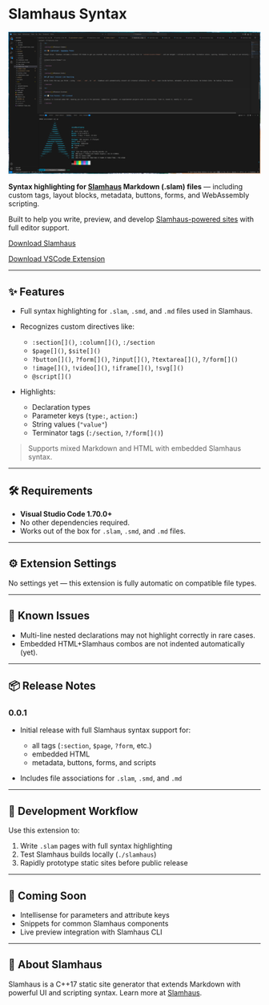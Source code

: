 # Slamhaus Syntax

![](slamhaus-vscode-screenshot.png)

**Syntax highlighting for [Slamhaus](www.slamhaus.com) Markdown (.slam) files** — including custom tags, layout blocks, metadata, buttons, forms, and WebAssembly scripting.

Built to help you write, preview, and develop [Slamhaus-powered sites](www.slamhaus.com) with full editor support.

[Download Slamhaus](https://github.com/bitboyb/Slamhaus/releases/tag/nightly)

[Download VSCode Extension](https://open-vsx.org/extension/bitboyb/slamhaus-syntax)

---

## ✨ Features

* Full syntax highlighting for `.slam`, `.smd`, and `.md` files used in Slamhaus.
* Recognizes custom directives like:

  * `:section[]()`, `:column[]()`, `:/section`
  * `$page[]()`, `$site[]()`
  * `?button[]()`, `?form[]()`, `?input[]()`, `?textarea[]()`, `?/form[]()`
  * `!image[]()`, `!video[]()`, `!iframe[]()`, `!svg[]()`
  * `@script[]()`
* Highlights:

  * Declaration types
  * Parameter keys (`type:`, `action:`)
  * String values (`"value"`)
  * Terminator tags (`:/section`, `?/form[]()`)

> Supports mixed Markdown and HTML with embedded Slamhaus syntax.

---

## 🛠 Requirements

* **Visual Studio Code 1.70.0+**
* No other dependencies required.
* Works out of the box for `.slam`, `.smd`, and `.md` files.

---

## ⚙️ Extension Settings

No settings yet — this extension is fully automatic on compatible file types.

---

## 🐞 Known Issues

* Multi-line nested declarations may not highlight correctly in rare cases.
* Embedded HTML+Slamhaus combos are not indented automatically (yet).

---

## 📦 Release Notes

### 0.0.1

* Initial release with full Slamhaus syntax support for:

  * all tags (`:section`, `$page`, `?form`, etc.)
  * embedded HTML
  * metadata, buttons, forms, and scripts
* Includes file associations for `.slam`, `.smd`, and `.md`

---

## 🧪 Development Workflow

Use this extension to:

1. Write `.slam` pages with full syntax highlighting
2. Test Slamhaus builds locally (`./slamhaus`)
3. Rapidly prototype static sites before public release

---

## 🚀 Coming Soon

* Intellisense for parameters and attribute keys
* Snippets for common Slamhaus components
* Live preview integration with Slamhaus CLI

---

## 🧠 About Slamhaus

Slamhaus is a C++17 static site generator that extends Markdown with powerful UI and scripting syntax. Learn more at [Slamhaus](https://github.com/bitboyb/Slamhaus).
